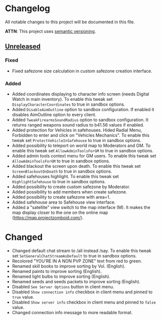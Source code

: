 # Changelog
All notable changes to this project will be documented in this file.

**ATTN**: This project uses [semantic versioning](http://semver.org/).

## [Unreleased]
### Fixed
- Fixed safezone size calculation in custom safezone creation interface.

### Added
- Added coordinates displaying to character info screen (needs Digital Watch in main inventory). To enable this tweak set `DisplayCharacterCoordinates` to true in sandbox options.
- Added `DisableAimOutline` option to sandbox configuration. If enabled it disables AimOutline option to every client.
- Added `TweakFirearmsSoundRadius` option to sandbox configuration. It returns ranged weapons sound radius to b41.56 values if enabled.
- Added protection for Vehicles in safehouses. Hided Radial Menu, Forbidden to enter and click on "Vehicles Mechanics". To enable this tweak set `ProtectVehicleInSafehouse` to true in sandbox options.
- Added possibility to teleport on world map to Moderators and GM. To enable this tweak set `AllowAdminToolsForGM` to true in sandbox options.
- Added admin tools context menu for GM users. To enable this tweak set `AllowAdminToolsForGM` to true in sandbox options.
- Added blackout the screen upon death. To enable this tweak set `ScreenBlackoutOnDeath` to true in sandbox options.
- Added safehouses highlight. To enable this tweak set `HighlightSafehouse` to true in sandbox options.
- Added possibility to create custom safezone by Moderator.
- Added possibility to add members when create safezone.
- Added possibility to create safezone with area=1.
- Added safehouse area to Safehouse view interface.
- Added a "satellite" view switch to the map interface (M). It makes the map display closer to the one on the online map (https://map.projectzomboid.com/).

# Changed
- Changed default chat stream to /all instead /say. To enable this tweak set `SetGeneralChatStreamAsDefault` to true in sandbox options.
- Recolored "YOU'RE IN A NON PVP ZONE" text from red to green.
- Renamed skill books to improve sorting by Vol. (English).
- Renamed paints to improve sorting (English).
- Renamed light bulbs to improve sorting (English).
- Renamed seeds and seeds packets to improve sorting (English).
- Disabled `See Server Options` button in client menu.
- Disabled `Show connection info` checkbox in client menu and pinned to `true` value.
- Disabled `Show server info` checkbox in client menu and pinned to `false` value.
- Changed connection info message to more readable format.

[Unreleased]: https://github.com/openzomboid/server-tweaker/compare/d4868cbb05ad290ba3f0431e82592894d999bd56...HEAD
